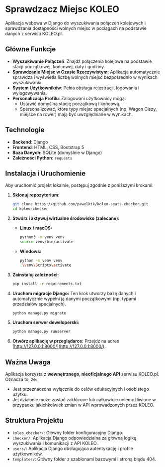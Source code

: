 # Sprawdzacz Miejsc KOLEO

Aplikacja webowa w Django do wyszukiwania połączeń kolejowych i sprawdzania dostępności wolnych miejsc w pociągach na podstawie danych z serwisu KOLEO.pl.


## Główne Funkcje

-   **Wyszukiwanie Połączeń**: Znajdź połączenia kolejowe na podstawie stacji początkowej, końcowej, daty i godziny.
-   **Sprawdzanie Miejsc w Czasie Rzeczywistym**: Aplikacja automatycznie sprawdza i wyświetla liczbę wolnych miejsc bezpośrednio w wynikach wyszukiwania.
-   **System Użytkowników**: Pełna obsługa rejestracji, logowania i wylogowywania.
-   **Personalizacja Profilu**: Zalogowani użytkownicy mogą:
    -   Ustawić domyślną stację początkową i końcową.
    -   Spersonalizować, które typy miejsc specjalnych (np. Wagon Ciszy, miejsce na rower) mają być uwzględniane w wynikach.

## Technologie

-   **Backend**: Django
-   **Frontend**: HTML, CSS, Bootstrap 5
-   **Baza Danych**: SQLite (domyślnie w Django)
-   **Zależności Python**: `requests`

## Instalacja i Uruchomienie

Aby uruchomić projekt lokalnie, postępuj zgodnie z poniższymi krokami:

1.  **Sklonuj repozytorium:**
    ```bash
    git clone https://github.com/pawelktk/koleo-seats-checker.git
    cd koleo-checker
    ```

2.  **Stwórz i aktywuj wirtualne środowisko (zalecane):**
    -   **Linux / macOS:**
        ```bash
        python3 -m venv venv
        source venv/bin/activate
        ```
    -   **Windows:**
        ```bash
        python -m venv venv
        .\venv\Scripts\activate
        ```

3.  **Zainstaluj zależności:**
    ```bash
    pip install -r requirements.txt
    ```

4.  **Uruchom migracje Django:**
    Ten krok utworzy bazę danych i automatycznie wypełni ją danymi początkowymi (np. typami przedziałów specjalnych).
    ```bash
    python manage.py migrate
    ```

5.  **Uruchom serwer deweloperski:**
    ```bash
    python manage.py runserver
    ```

6.  **Otwórz aplikację w przeglądarce:**
    Przejdź na adres [http://127.0.0.1:8000/](http://127.0.0.1:8000/).

## Ważna Uwaga

Aplikacja korzysta z **wewnętrznego, nieoficjalnego API** serwisu KOLEO.pl. Oznacza to, że:
-   Jest przeznaczona wyłącznie do celów edukacyjnych i osobistego użytku.
-   Jej działanie może zostać zakłócone lub całkowicie uniemożliwione w przypadku jakichkolwiek zmian w API wprowadzonych przez KOLEO.

## Struktura Projektu

-   `koleo_checker/`: Główny folder konfiguracyjny Django.
-   `checker/`: Aplikacja Django odpowiedzialna za główną logikę wyszukiwania i komunikacji z API KOLEO.
-   `users/`: Aplikacja Django obsługująca autentykację i profile użytkowników.
-   `templates/`: Główny folder z szablonami bazowymi i stroną błędu 404.

